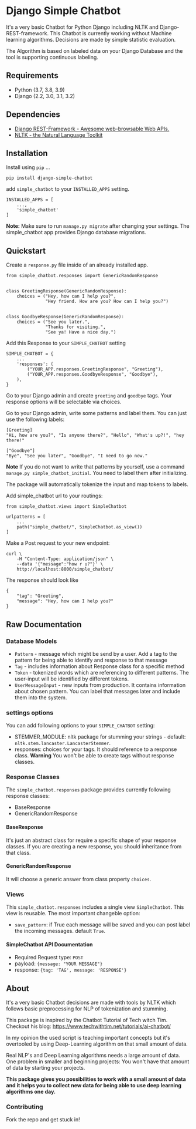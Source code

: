 # Django Simple Chatbot

It's a very basic Chatbot for Python Django including NLTK and 
Django-REST-framework. This Chatbot is currently working without
Machine learning algorithms. Decisions are made by simple statistic evaluation.

The Algorithm is based on labeled data on your Django Database and the tool
is supporting continuous labeling.

## Requirements
- Python (3.7, 3.8, 3.9)
- Django (2.2, 3.0, 3.1, 3.2)

## Dependencies
- [Django REST-Framework - Awesome web-browsable Web APIs.](https://www.django-rest-framework.org)
- [NLTK - the Natural Language Toolkit](https://www.nltk.org)

## Installation

Install using `pip` ...

```
pip install django-simple-chatbot
```

add `simple_chatbot` to your `INSTALLED_APPS` setting.

```
INSTALLED_APPS = [
    ...,
    'simple_chatbot'
]
```

**Note:** Make sure to run `manage.py migrate` after changing your settings.
The simple_chatbot app provides Django database migrations.

## Quickstart

Create a `response.py` file inside of an already installed app.
```
from simple_chatbot.responses import GenericRandomResponse


class GreetingResponse(GenericRandomResponse):
    choices = ("Hey, how can I help you?",
               "Hey friend. How are you? How can I help you?")


class GoodbyeResponse(GenericRandomResponse):
    choices = ("See you later.",
               "Thanks for visiting.",
               "See ya! Have a nice day.")
```

Add this Response to your `SIMPLE_CHATBOT` setting
```
SIMPLE_CHATBOT = {
    ...
    'responses': (
        ("YOUR_APP.responses.GreetingResponse", "Greeting"),
        ("YOUR_APP.responses.GoodbyeResponse", "Goodbye"),
    ),
}
```

Go to your Django admin and create `greeting` and `goodbye` tags.
Your response options will be selectable via choices.

Go to your Django admin, write some patterns and label them. You can just use
the following labels:
```
[Greeting]
"Hi, how are you?", "Is anyone there?", "Hello", "What's up?!", "hey there!"

["Goodbye"]
"Bye", "See you later", "Goodbye", "I need to go now."
```
**Note** If you do not want to write that patterns by yourself, use a command
`manage.py simple_chatbot_initial`. You need to label them after initializing.

The package will automatically tokenize the input and map tokens to labels.

Add simple_chatbot url to your routings:
```
from simple_chatbot.views import SimpleChatbot

urlpatterns = [
    ...
    path("simple_chatbot/", SimpleChatbot.as_view())
]
```

Make a Post request to your new endpoint:
```
curl \
    -H "Content-Type: application/json" \
    --data '{"message":"how r u?"}' \
    http://localhost:8000/simple_chatbot/
```

The response should look like
```
{
    "tag": "Greeting",
    "message": "Hey, how can I help you?"
}
```

## Raw Documentation

### Database Models
- `Pattern` - message which might be send by a user. Add a tag to the pattern
    for being able to identify and response to that message
- `Tag` - includes information about Response class for a specific method
- `Token` - tokenized words which are referencing to different patterns. The
    user-input will be identified by different tokens.
- `UserMessageInput` - new inputs from production. It contains information
    about chosen pattern. You can label that messages later and include them
    into the system.

### settings options
You can add following options to your `SIMPLE_CHATBOT` setting:
- STEMMER_MODULE: nltk package for stumming your strings - 
    default: `nltk.stem.lancaster.LancasterStemmer`.
- responses: choices for your tags. It should reference to a response class.
    **Warning** You won't be able to create tags without response classes.

### Response Classes
The `simple_chatbot.responses` package provides currently following response classes:
- BaseResponse
- GenericRandomResponse

#### BaseResponse
It's just an abstract class for require a specific shape of your response
classes. If you are creating a new response, you should inheritance from that
class.

#### GenericRandomResponse
It will choose a generic answer from class property `choices`.

### Views
This `simple_chatbot.responses` includes a single view `SimpleChatbot`.
This view is reusable. The most important changeble option:
- `save_pattern`: if True each message will be saved and you can post label
    the incoming messages. default `True`.

#### SimpleChatbot API Documentation
- Required Request type: `POST`
- payload: `{message: "YOUR MESSAGE"}`
- response: `{tag: 'TAG', message: 'RESPONSE'}`

## About
It's a very basic Chatbot decisions are made with tools by NLTK which follows
basic preprocessing for NLP of tokenization and stumming.

This package is inspired by the Chatbot Tutorial of Tech witch Tim.
Checkout his blog: https://www.techwithtim.net/tutorials/ai-chatbot/

In my opinion the used script is teaching important concepts but it's 
overtooled by using Deep-Learning algorithm on that small amount of data.

Real NLP's and Deep Learning algorithms needs a large amount of data. One
problem in smaller and beginning projects: You won't have that amount of data
by starting your projects. 

**This package gives you possibilities to work with a small amount of data and
it helps you to collect new data for being able to use deep learning
algorithms one day.**

### Contributing
Fork the repo and get stuck in!
